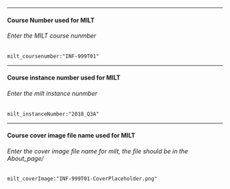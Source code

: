<hr />
<h4>Course Number used for MILT</h4>
<h6>Enter the MILT course nunmber</h6>
<pre><code>milt_coursenumber:&quot;INF-999T01&quot;
</code></pre>
<hr />
<h4>Course instance number used for MILT</h4>
<h6>Enter the milt instance nunmber</h6>
<pre><code>milt_instanceNumber:&quot;2018_Q3A&quot;
</code></pre>
<hr />
<h4>Course cover image file name used for MILT</h4>
<h6>Enter the cover image file name for milt, the file should be in the About_page/</h6>
<pre><code>milt_coverImage:&quot;INF-999T01-CoverPlaceholder.png&quot;
</code></pre>
